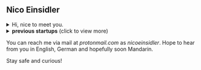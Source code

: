 ## Nico Einsidler

<details><summary>Hi, nice to meet you. </summary><details><summary>I'm a physics student at [TU Wien](https://www.tuwien.at/) and **my heart beats for physics, design, music and programming**. </summary><details><summary>In the past I co-founded several startupsand kept myself above the water as a freelance web designer in the golden WordPress-Theme-Web-2.0-everything-is-free-newand-can-be-connected era. </summary>Since start of 2020 I've been creating for [IBM](https://www.ibm.com/at-de) now.</details></details></details></details>


<details><summary><b>previous startups</b> (click to view more)</summary>
<p>
<ul>
<li>2013-2014: <a href="https://apps.apple.com/at/app/wu-campus-men%C3%BCs/id1535090019">WU Campus Menüs</a></li>
<li>2014-2016: <a href="https://unipocket.de/">UniPocket</a></li>
<li>2017-2019: <a href="https://www.littlebig.art/">littlebig.art</a> (formerly known as Freilich Open Arts)</li>
</ul>
</p>
</details>

You can reach me via mail at _protonmail.com_ as _nicoeinsidler_. Hope to hear from you in English, German and hopefully soon Mandarin.

Stay safe and curious!


